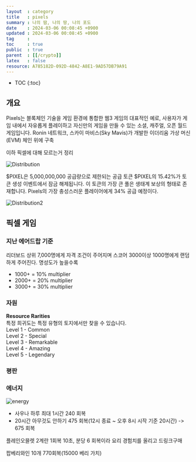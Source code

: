 ```yaml
---
layout  : category
title   : pixels 
summary : 나의 땀, 나의 땅, 나의 포도
date    : 2024-03-06 00:08:45 +0900
updated : 2024-03-06 00:08:45 +0900
tag     : 
toc     : true
public  : true
parent  : [[/crypto]] 
latex   : false
resource: A785182D-092D-4842-A8E1-9AD57DB79A91
---
```

* TOC
{:toc}

## 개요
Pixels는 블록체인 기술을 게임 환경에 통합한 웹3 게임의 대표적인 예로, 사용자가 게임 내에서 자유롭게 플레이하고 자신만의 게임을 만들 수 있는 소셜, 캐주얼, 오픈 월드 게임입니다. Ronin 네트워크, 스카이 마비스(Sky Mavis)가 개발한 이더리움 가상 머신(EVM) 체인 위에 구축

이하 픽셀에 대해 모르는거 정리

![Distribution](https://github.com/JayFreemandev/JayFreemandev.github.io/assets/72185011/258496f6-6a88-4e64-a693-1db3e74f095b)

$PIXEL은 5,000,000,000 공급량으로 제한되는 공급 토큰 $PIXEL의 15.42%가 토큰 생성 이벤트에서 잠금 해제됩니다. 이 토큰의 가장 큰 풀은 생태계 보상의 형태로 존재합니다. Pixels의 가장 충성스러운 플레이어에게 34% 공급 예정이다.

![Distribution2](https://github.com/JayFreemandev/JayFreemandev.github.io/assets/72185011/9f5a273a-78da-42ac-aab3-51e8b09693d4)

## 픽셀 게임

### 지난 에어드랍 기준
리더보드 상위 7,000명에게 자격 조건이 주어지며 스코어 3000이상 1000명에게 랜덤하게 주어진다. 명성도가 높을수록 
- 1000+ = 10% multiplier
- 2000+ = 20% multiplier
- 3000+ = 30% multiplier

### 자원 
**Resource Rarities**  
특정 희귀도는 특정 유형의 토지에서만 찾을 수 있습니다.  
Level 1 - Common  
Level 2 - Special  
Level 3 - Remarkable  
Level 4 - Amazing  
Level 5 - Legendary  

### 평판


### 에너지
![energy](https://github.com/JayFreemandev/JayFreemandev.github.io/assets/72185011/3345dac6-8773-4be8-9aa8-62af66199c9e)

- 사우나 하루 최대 1시간 240 회복
- 20시간 아무것도 안하기 475 회복(12시 종료 ~ 오후 8시 시작 기준 20시간)
-> 675 회복

플레인오믈렛 2계란 1회복 10초, 분당 6 회복이라 요리 경험치를 올리고 드링크구매

팝베리와인 10개 770회복(15000 베리 가치)



